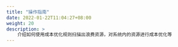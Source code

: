 ```yaml
---
title: "操作指南"
date: 2022-01-22T11:04:27+08:00
weight: 20
description: >
    介绍如何使用成本优化规则扫描出浪费资源，对系统内的资源进行成本优化等
---
```


